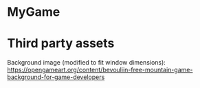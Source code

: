 # MyGame

# Third party assets
Background image (modified to fit window dimensions):
https://opengameart.org/content/bevouliin-free-mountain-game-background-for-game-developers
